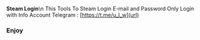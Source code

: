 **Steam Login**\n
This Tools To Steam Login E-mail and Password Only
Login with Info Account
Telegram : [https://t.me/u_l_w](url)
### Enjoy
